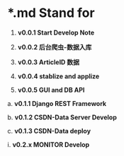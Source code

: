 # *.md Stand for



1. **v0.0.1 Start Develop Note**

2. **v0.0.2 后台爬虫-数据入库**

3. **v0.0.3 ArticleID 数据**

4. **v0.0.4 stablize and applize**

5. **v0.0.5 GUI and DB API**



a. **v0.1.1 Django REST Framework**

b. **v0.1.2 CSDN-Data Server Develop**

c. **v0.1.3 CSDN-Data deploy**



i. **v0.2.x MONITOR Develop**







